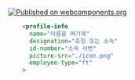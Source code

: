 [![Published on webcomponents.org](https://img.shields.io/badge/webcomponents.org-published-blue.svg)](https://www.webcomponents.org/element/profile-info-study)

```html
    <profile-info
      name="이름을 여기에"
      designation="호칭 또는 소속"
      id-number="소속 사번"
      picture-src="./icon.png"
      employee-type="ft"
    >
```